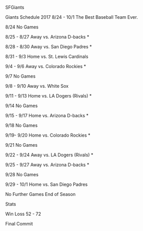 SFGiants


Giants Schedule 2017 8/24 - 10/1
The Best Baseball Team Ever.

8/24
No Games

8/25 - 8/27 Away
vs. Arizona D-backs *

8/28 - 8/30 Away
vs. San Diego Padres *

8/31 - 9/3 Home
vs. St. Lewis Cardinals

9/4 - 9/6 Away
vs. Colorado Rockies *

9/7
No Games

9/8 - 9/10 Away
vs. White Sox

9/11 - 9/13 Home
vs. LA Dogers (Rivals) *

9/14
No Games

9/15 - 9/17 Home
vs. Arizona D-backs *

9/18
No Games

9/19- 9/20 Home
vs. Colorado Rockies *

9/21
No Games

9/22 - 9/24 Away
vs. LA Dogers (Rivals) *

9/25 - 9/27 Away
vs. Arizona D-backs *

9/28
No Games

9/29 - 10/1 Home
vs. San Diego Padres

No Further Games End of Season

Stats

Win  Loss
52 - 72

Final Commit